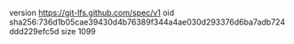 version https://git-lfs.github.com/spec/v1
oid sha256:736d1b05cae39430d4b76389f344a4ae030d293376d6ba7adb724ddd229efc5d
size 1099

